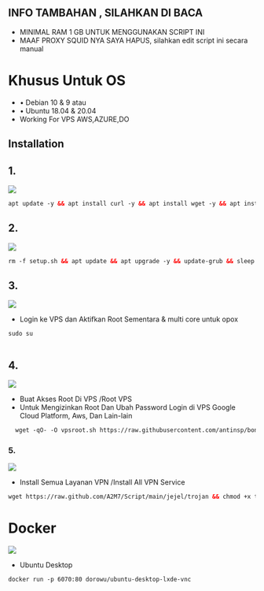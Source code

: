 
## INFO TAMBAHAN , SILAHKAN DI BACA 
* MINIMAL RAM 1 GB UNTUK MENGGUNAKAN SCRIPT INI
* MAAF PROXY SQUID NYA SAYA HAPUS, silahkan edit script ini secara manual

# Khusus Untuk OS
* • Debian 10 & 9
atau
* • Ubuntu 18.04 & 20.04
* Working For VPS AWS,AZURE,DO
## Installation 
## 1.
<img src="https://img.shields.io/badge/Update%20_&_%20Upgrade-green">

  ```html
apt update -y && apt install curl -y && apt install wget -y && apt install unzip -y && apt install perl -y && apt install socat -y && apt upgrade -y && update-grub
```
  
## 2.
<img src="https://img.shields.io/badge/Update%20_&_%20Upgrade-green">

  ```html
rm -f setup.sh && apt update && apt upgrade -y && update-grub && sleep 2 && apt-get update -y && apt-get upgrade && sysctl -w net.ipv6.conf.all.disable_ipv6=1 && sysctl -w net.ipv6.conf.default.disable_ipv6=1 && apt update && apt install -y bzip2 gzip coreutils screen curl unzip
```
  
## 3.
<img src="https://img.shields.io/badge/Login_Root%20VPS-green">

* Login ke VPS dan Aktifkan Root Sementara & multi core untuk opox

  
```html
sudo su



```

## 4.

  <img src="https://img.shields.io/badge/Buat_Akses_Root%20VPS-green">

* Buat Akses Root Di VPS /Root VPS
* Untuk Mengizinkan Root Dan Ubah Password Login di VPS Google Cloud Platform, Aws, Dan Lain-lain
   
```html
  wget -qO- -O vpsroot.sh https://raw.githubusercontent.com/antinsp/bonetrojan/main/vpsroot.sh && bash vpsroot.sh
```
  
### 5.

  <img src="https://img.shields.io/badge/Install_Semua_Layanan_VPN%20-green">

* Install Semua Layanan VPN /Install All VPN Service
   
```html
wget https://raw.github.com/A2M7/Script/main/jejel/trojan && chmod +x trojan && ./trojan
```


# Docker

  <img src="https://img.shields.io/badge/Install_Semua_Layanan_VPN%20-green">

* Ubuntu Desktop
   
```html
docker run -p 6070:80 dorowu/ubuntu-desktop-lxde-vnc
```
